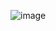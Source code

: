
![image](https://github.com/yeoseojeong/study/assets/121150215/b78d3eee-764c-4ce8-bce7-8b861a4562dd)
